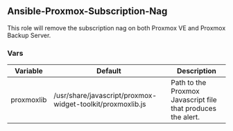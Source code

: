 ## Ansible-Proxmox-Subscription-Nag

This role will remove the subscription nag on both Proxmox VE and Proxmox Backup Server.

### Vars
| Variable | Default | Description|
|-----------|----------|----------|
| proxmoxlib | /usr/share/javascript/proxmox-widget-toolkit/proxmoxlib.js | Path to the Proxmox Javascript file that produces the alert. |
